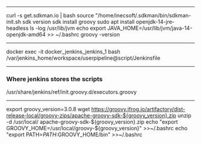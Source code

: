 ***

curl -s get.sdkman.io | bash
source "/home/inecsoft/.sdkman/bin/sdkman-init.sh
sdk version
sdk install groovy
sudo apt install openjdk-14-jre-headless
ls -log /usr/lib/jvm
echo export JAVA_HOME=/usr/lib/jvm/java-14-openjdk-amd64 >> ~/.bashrc
groovy -version

***
docker exec -it docker_jenkins_jenkins_1 bash
 /var/jenkins_home/workspace/userpipeline@script/Jenkinsfile
***
### __Where jenkins stores the scripts__
 /usr/share/jenkins/ref/init.groovy.d/executors.groovy
 ***
export groovy_version=3.0.8
wget https://groovy.jfrog.io/artifactory/dist-release-local/groovy-zips/apache-groovy-sdk-${groovy_version}.zip
unzip -d /usr/local/ apache-groovy-sdk-${groovy_version}.zip
echo "export GROOVY_HOME=/usr/local/groovy-${groovy_version}" >>~/.bashrc
echo "export PATH=$PATH:$GROOVY_HOME/bin" >>~/.bashrc
